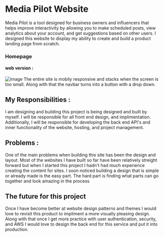 # Media Pilot Website 
Media Pilot is a tool designed for business owners and influencers that helps improve interactivity by allowing you to make scheduled posts, view analytics about your account, and get suggestions based on other users. I designed this website to display my ability to create and build a product landing page from scratch. 

### Homepage 
#### web version :
![image](https://user-images.githubusercontent.com/81537476/171307179-589f8d3c-cf6e-4916-9cee-c29fcc088d08.png)
The entire site is mobily responsive and stacks when the screen is too small. Along with that the navbar turns into a button with a drop down. 






## My Responsibilities :
I am designing and building this project is being designed and built by myself. I will be responsible for all front end design, and implimentation. Additionally, I will be responsible for developing the back end API's and inner functionality of the website, hosting, and project management.

## Problems :
One of the main problems when building this site has been the design and layout. Most of the websites I have built so far have been relatively streight forward but when I started this project I hadn't had much experience creating the content for sites. I soon noticed building a design that is simple or already made is the easy part. The hard part is finding what parts can go together and look amazing in the process

## The future for this project
Once I have become better at website design patterns and themes I would love to revisit this product to impliment a more visually pleasing design. Along with that once I get more practice with user authentication, security, and AWS I would love to design the back end for this service and put it into production. 


